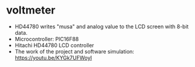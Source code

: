 # voltmeter

- HD44780 writes "musa" and analog value to the LCD screen with 8-bit data.
- Microcontroller: PIC16F88
- Hitachi HD44780 LCD controller
- The work of the project and software simulation: https://youtu.be/KYGk7UFWoyI
